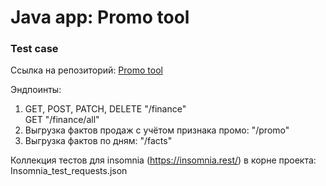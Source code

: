 # Java app: Promo tool
### Test case

Ссылка на репозиторий:
[Promo tool](https://github.com/Sadaaaaa/promo-tool)

Эндпоинты:
1. GET, POST, PATCH, DELETE "/finance" \
GET "/finance/all" 
2. Выгрузка фактов продаж с учётом признака промо: "/promo" 
3. Выгрузка фактов по дням: "/facts"

Коллекция тестов для insomnia (https://insomnia.rest/) в корне проекта: Insomnia_test_requests.json